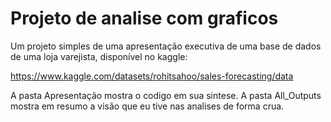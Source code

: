 # Projeto de analise com graficos

Um projeto simples de uma apresentação executiva de uma base de dados de uma loja varejista, disponível no kaggle:

https://www.kaggle.com/datasets/rohitsahoo/sales-forecasting/data

A pasta Apresentação mostra o codigo em sua sintese.
A pasta All_Outputs mostra em resumo a visão que eu tive nas analises de forma crua.
